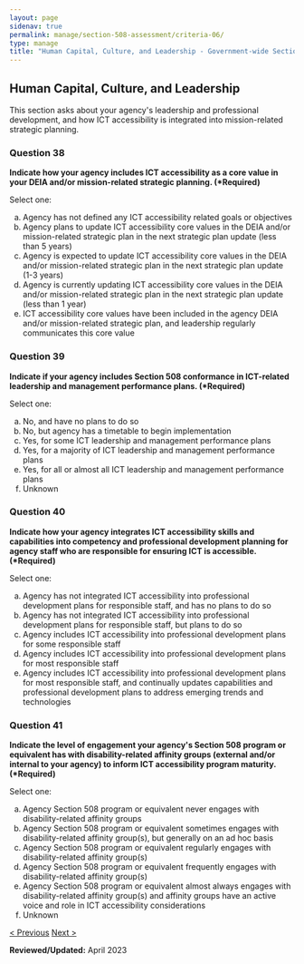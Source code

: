 ```yaml
---
layout: page
sidenav: true
permalink: manage/section-508-assessment/criteria-06/
type: manage
title: "Human Capital, Culture, and Leadership - Government-wide Section 508 Assessment Criteria"
---
```


<H2 id="human-capital-culture-and-leadership">Human Capital, Culture, and Leadership</H2>
<p>This section asks about your agency's leadership and professional development, and how ICT accessibility is integrated into mission-related strategic planning. </p>

<div class="usa-card-group">
<!-- begin insert criteria -->

<!-- Q:038--><div class="usa-card tablet:grid-col-12"><div class="usa-card__container border-top"><div class="usa-card__header"><h3 class="usa-card__heading">	Question 38	</h3></div><div class="usa-card__body"><p><strong>	Indicate how your agency includes ICT accessibility as a core value in your DEIA and/or mission-related strategic planning. (*Required)	</strong></p>	<p>	Select one:	</p>	<p>	<ol type="a"><li>Agency has not defined any ICT accessibility related goals or objectives</li><li>Agency plans to update ICT accessibility core values in the DEIA and/or mission-related strategic plan in the next strategic plan update (less than 5 years)</li><li>Agency is expected to update ICT accessibility core values in the DEIA and/or mission-related strategic plan in the next strategic plan update (1-3 years)</li><li>Agency is currently updating ICT accessibility core values in the DEIA and/or mission-related strategic plan in the next strategic plan update (less than 1 year)</li><li>ICT accessibility core values have been included in the agency DEIA and/or mission-related strategic plan, and leadership regularly communicates this core value</li></ol>	</p>				</div></div></div>
<!-- Q:039--> <div class="usa-card tablet:grid-col-12"><div class="usa-card__container border-top"><div class="usa-card__header"><h3 class="usa-card__heading">	Question 39	</h3></div><div class="usa-card__body"><p><strong>	Indicate if your agency includes Section 508 conformance in ICT-related leadership and management performance plans. (*Required)	</strong></p>	<p>	Select one:	</p>	<p>	<ol type="a"><li>No, and have no plans to do so</li><li>No, but agency has a timetable to begin implementation</li><li>Yes, for some ICT leadership and management performance plans</li><li>Yes, for a majority of ICT leadership and management performance plans</li><li>Yes, for all or almost all ICT leadership and management performance plans</li><li>Unknown</li></ol>	</p>				</div></div></div>
<!-- Q:040--> <div class="usa-card tablet:grid-col-12"><div class="usa-card__container border-top"><div class="usa-card__header"><h3 class="usa-card__heading">	Question 40	</h3></div><div class="usa-card__body"><p><strong>	Indicate how your agency integrates ICT accessibility skills and capabilities into competency and professional development planning for agency staff who are responsible for ensuring ICT is accessible. (*Required)	</strong></p>	<p>	Select one:	</p>	<p>	<ol type="a"><li>Agency has not integrated ICT accessibility into professional development plans for responsible staff, and has no plans to do so</li><li>Agency has not integrated ICT accessibility into professional development plans for responsible staff, but plans to do so</li><li>Agency includes ICT accessibility into professional development plans for some responsible staff</li><li>Agency includes ICT accessibility into professional development plans for most responsible staff</li><li>Agency includes ICT accessibility into professional development plans for most responsible staff, and continually updates capabilities and professional development plans to address emerging trends and technologies</li></ol>	</p>				</div></div></div>
<!-- Q:041--> <div class="usa-card tablet:grid-col-12"><div class="usa-card__container border-top"><div class="usa-card__header"><h3 class="usa-card__heading">	Question 41	</h3></div><div class="usa-card__body"><p><strong>	Indicate the level of engagement your agency's Section 508 program or equivalent has with disability-related affinity groups (external and/or internal to your agency) to inform ICT accessibility program maturity. (*Required)	</strong></p>	<p>	Select one:	</p>	<p>	<ol type="a"><li>Agency Section 508 program or equivalent never engages with disability-related affinity groups</li><li>Agency Section 508 program or equivalent sometimes engages with disability-related affinity group(s), but generally on an ad hoc basis</li><li>Agency Section 508 program or equivalent regularly engages with disability-related affinity group(s)</li><li>Agency Section 508 program or equivalent frequently engages with disability-related affinity group(s)</li><li>Agency Section 508 program or equivalent almost always engages with disability-related affinity group(s) and affinity groups have an active voice and role in ICT accessibility considerations</li><li>Unknown</li></ol>	</p>				</div></div></div>

<!-- end insert criteria -->
</div>

<div id="prev-next-section">
    <a class="prev-page" title="Go to previous page" href="{{site.baseurl}}/manage/section-508-assessment/criteria-05/"> < Previous</a>
    <a class="prev-page" title="Go to next page" href="{{site.baseurl}}/manage/section-508-assessment/criteria-07/"> Next > </a>
</div>

**Reviewed/Updated:** April 2023